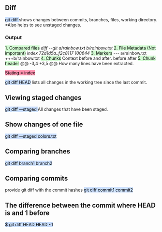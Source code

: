 ## Diff
<mark style="background: #ADCCFFA6;">git diff </mark> 
shows changes between commits, branches, files, working directory. 
*Also helps to see unstaged changes.

### Output
<mark style="background: #BBFABBA6;">1. Compared files</mark> 
_diff --git a/rainbow.txt b/rainbow.txt_
<mark style="background: #BBFABBA6;">2. File Metadata (Not important)</mark> 
_index 72d1d5a..f2c8117 100644_ 
<mark style="background: #BBFABBA6;">3. Markers</mark> 
--- a/rainbow.txt
+++b/rainbow.txt
<mark style="background: #BBFABBA6;">4. Chunks</mark> 
Context before and after.
 before
 after
<mark style="background: #BBFABBA6;">5. Chunk header</mark> 
@@ -3,4 +3,5 @@
How many lines have been extracted. 

<mark style="background: #FF5582A6;">Stating = index
</mark> 

<mark style="background: #ADCCFFA6;">git diff HEAD</mark> lists all changes in the working tree since the last commit.

## Viewing staged changes
<mark style="background: #ADCCFFA6;">git diff --staged
</mark> 
All changes that have been staged. 

## Show changes of one file
<mark style="background: #ADCCFFA6;">git diff --staged colors.txt</mark> 

## Comparing branches
<mark style="background: #ADCCFFA6;">git diff branch1 branch2</mark> 

## Comparing commits
provide git diff with the commit hashes
<mark style="background: #ADCCFFA6;">git diff commit1 commit2</mark> 


## The difference between the commit where HEAD is and 1 before
<mark style="background: #ADCCFFA6;">$ git diff HEAD HEAD<mark style="background: #ADCCFFA6;"></mark> ~1</mark> 

